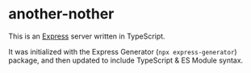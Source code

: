 # another-nother

This is an [Express](https://www.expressjs.com) server written in TypeScript.

It was initialized with the Express Generator (`npx express-generator`) package,
and then updated to include TypeScript & ES Module syntax.


